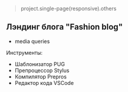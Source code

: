 > project.single-page(responsive).others

## Лэндинг блога "Fashion blog"

- media queries

Инструменты:
- Шаблонизатор PUG
- Препроцессор Stylus
- Компилятор Prepros
- Редактор кода VSCode
